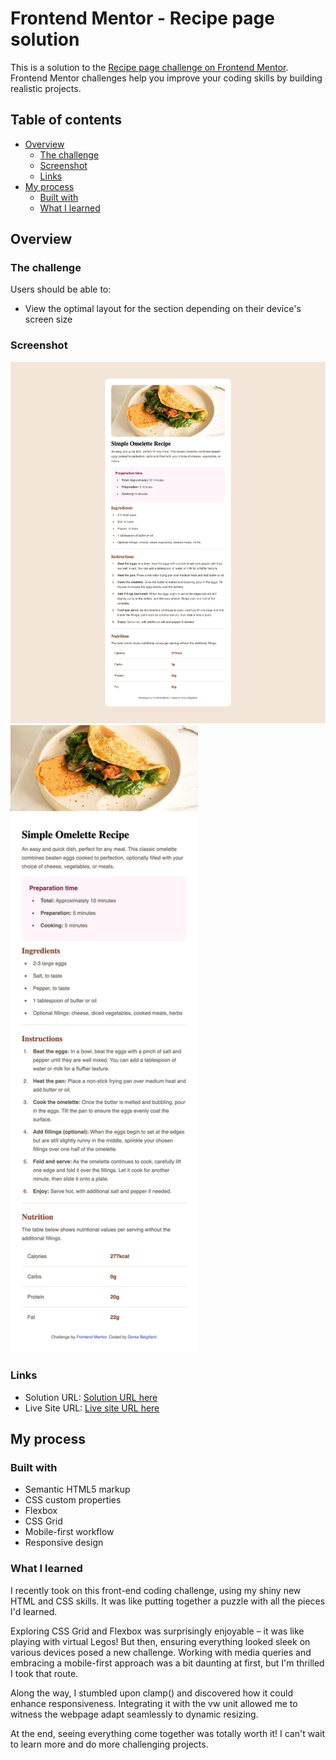 # Frontend Mentor - Recipe page solution

This is a solution to the [Recipe page challenge on Frontend Mentor](https://www.frontendmentor.io/challenges/recipe-page-KiTsR8QQKm). Frontend Mentor challenges help you improve your coding skills by building realistic projects. 

## Table of contents

- [Overview](#overview)
  - [The challenge](#the-challenge)
  - [Screenshot](#screenshot)
  - [Links](#links)
- [My process](#my-process)
  - [Built with](#built-with)
  - [What I learned](#what-i-learned)

## Overview

### The challenge

Users should be able to:

- View the optimal layout for the section depending on their device's screen size

### Screenshot

![Screenshot Desktop](./screenshot-desktop.png)
<img src="./screenshot-mobile.png" alt="Screenshot Mobile" width="300">

### Links

- Solution URL: [Solution URL here](https://github.com/DorsaBeigifard/FEM-recipe-page)
- Live Site URL: [Live site URL here](https://dorsabeigifard.github.io/FEM-social-proof-section/)

## My process

### Built with

- Semantic HTML5 markup
- CSS custom properties
- Flexbox
- CSS Grid
- Mobile-first workflow
- Responsive design

### What I learned
I recently took on this front-end coding challenge, using my shiny new HTML and CSS skills. It was like putting together a puzzle with all the pieces I'd learned. 

Exploring CSS Grid and Flexbox was surprisingly enjoyable – it was like playing with virtual Legos! But then, ensuring everything looked sleek on various devices posed a new challenge. Working with media queries and embracing a mobile-first approach was a bit daunting at first, but I'm thrilled I took that route.

Along the way, I stumbled upon clamp() and discovered how it could enhance responsiveness. Integrating it with the vw unit allowed me to witness the webpage adapt seamlessly to dynamic resizing.

At the end, seeing everything come together was totally worth it!
I can't wait to learn more and do more challenging projects.
